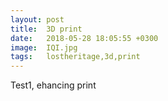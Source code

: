 ```yaml
---
layout: post
title:  3D print
date:   2018-05-28 18:05:55 +0300
image:  IQI.jpg
tags:   lostheritage,3d,print
---
```


Test1, ehancing print